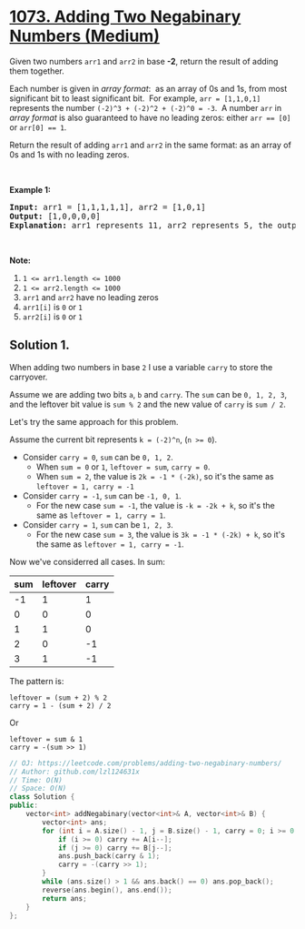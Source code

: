 # [1073. Adding Two Negabinary Numbers (Medium)](https://leetcode.com/problems/adding-two-negabinary-numbers/)

<p>Given two numbers <code>arr1</code> and <code>arr2</code> in base <strong>-2</strong>, return the result of adding them together.</p>

<p>Each number is given in <em>array format</em>:&nbsp; as an array of 0s and 1s, from most significant bit to least significant bit.&nbsp; For example, <code>arr = [1,1,0,1]</code> represents the number <code>(-2)^3&nbsp;+ (-2)^2 + (-2)^0 = -3</code>.&nbsp; A number <code>arr</code> in <em>array format</em> is also guaranteed to have no leading zeros: either&nbsp;<code>arr == [0]</code> or <code>arr[0] == 1</code>.</p>

<p>Return the result of adding <code>arr1</code> and <code>arr2</code> in the same format: as an array of 0s and 1s with no leading zeros.</p>

<p>&nbsp;</p>

<p><strong>Example 1:</strong></p>

<pre><strong>Input: </strong>arr1 = <span id="example-input-1-1">[1,1,1,1,1]</span>, arr2 = <span id="example-input-1-2">[1,0,1]</span>
<strong>Output: </strong><span id="example-output-1">[1,0,0,0,0]
</span><strong>Explanation: </strong>arr1 represents 11, arr2 represents 5, the output represents 16.
</pre>

<p>&nbsp;</p>

<p><strong>Note:</strong></p>

<ol>
	<li><code>1 &lt;= arr1.length &lt;= 1000</code></li>
	<li><code>1 &lt;= arr2.length &lt;= 1000</code></li>
	<li><code>arr1</code> and <code>arr2</code> have no leading zeros</li>
	<li><code>arr1[i]</code> is <code>0</code> or <code>1</code></li>
	<li><code>arr2[i]</code> is <code>0</code> or <code>1</code></li>
</ol>

## Solution 1.

When adding two numbers in base `2` I use a variable `carry` to store the carryover.

Assume we are adding two bits `a`, `b` and `carry`. The `sum` can be `0, 1, 2, 3`, and the leftover bit value is `sum % 2` and the new value of `carry` is `sum / 2`.


Let's try the same approach for this problem.

Assume the current bit represents `k = (-2)^n`, (`n >= 0`).

* Consider `carry = 0`, `sum` can be `0, 1, 2`.
  * When `sum = 0` or `1`, `leftover = sum`, `carry = 0`.
  * When `sum = 2`, the value is `2k = -1 * (-2k)`, so it's the same as `leftover = 1, carry = -1`
* Consider `carry = -1`, `sum` can be `-1, 0, 1`.
  * For the new case `sum = -1`, the value is `-k = -2k + k`, so it's the same as `leftover = 1, carry = 1`.
* Consider `carry = 1`, `sum` can be `1, 2, 3`.
  * For the new case `sum = 3`, the value is `3k = -1 * (-2k) + k`, so it's the same as `leftover = 1, carry = -1`.

Now we've considerred all cases. In sum:

sum|leftover|carry|
---|---|---
-1|1|1
0|0|0
1|1|0
2|0|-1
3|1|-1

The pattern is:
```
leftover = (sum + 2) % 2
carry = 1 - (sum + 2) / 2
```
Or
```
leftover = sum & 1
carry = -(sum >> 1)
```

```cpp
// OJ: https://leetcode.com/problems/adding-two-negabinary-numbers/
// Author: github.com/lzl124631x
// Time: O(N)
// Space: O(N)
class Solution {
public:
    vector<int> addNegabinary(vector<int>& A, vector<int>& B) {
        vector<int> ans;
        for (int i = A.size() - 1, j = B.size() - 1, carry = 0; i >= 0 || j >= 0 || carry;) {
            if (i >= 0) carry += A[i--];
            if (j >= 0) carry += B[j--];
            ans.push_back(carry & 1);
            carry = -(carry >> 1);
        }
        while (ans.size() > 1 && ans.back() == 0) ans.pop_back();
        reverse(ans.begin(), ans.end());
        return ans;
    }
};
```